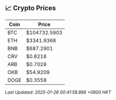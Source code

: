 ## 📈 Crypto Prices

| Coin | Price |
| ---- | ----- |
| BTC | $104732.5903 |
| ETH | $3341.9368 |
| BNB | $687.2901 |
| CRV | $0.8218 |
| ARB | $0.7028 |
| OKB | $54.9209 |
| DOGE | $0.3558 |

_Last Updated: 2025-01-26 00:41:58.886 +0800 HKT_